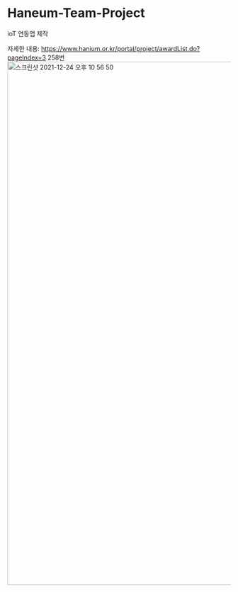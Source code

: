 # Haneum-Team-Project
ioT 연동앱 제작

자세한 내용:
https://www.hanium.or.kr/portal/project/awardList.do?pageIndex=3 258번 
<img width="1181" alt="스크린샷 2021-12-24 오후 10 56 50" src="https://user-images.githubusercontent.com/75964073/147357534-30223a3d-bdb9-43dd-a5fb-bcba35584206.png">
